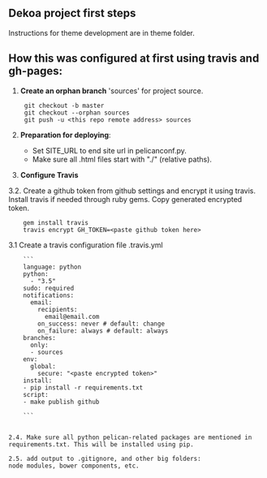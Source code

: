 ## Dekoa project first steps

Instructions for theme development are in theme folder.

## How this was configured at first using travis and gh-pages:

1. **Create an orphan branch** 'sources' for project source.

        git checkout -b master
        git checkout --orphan sources
        git push -u <this repo remote address> sources

2. **Preparation for deploying**:

	- Set SITE_URL to end site url in pelicanconf.py.
    - Make sure all .html files start with "./" (relative paths).

3. **Configure Travis**

3.2. Create a github token from github settings and encrypt it using travis. Install travis if needed through ruby gems. Copy generated encrypted token.

        gem install travis
        travis encrypt GH_TOKEN=<paste github token here>
    
3.1 Create a travis configuration file .travis.yml
    
        ```
        language: python
        python:
          - "3.5"
        sudo: required
        notifications:
          email:
            recipients:
              email@email.com
            on_success: never # default: change
            on_failure: always # default: always
        branches:
          only:
          - sources
        env:
          global:
            secure: "<paste encrypted token>"
        install:
        - pip install -r requirements.txt
        script:
        - make publish github

        ```	


    2.4. Make sure all python pelican-related packages are mentioned in requirements.txt. This will be installed using pip.

	2.5. add output to .gitignore, and other big folders: 
	node modules, bower components, etc.
